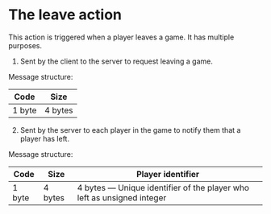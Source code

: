 # The leave action

This action is triggered when a player leaves a game. It has multiple purposes.

1. Sent by the client to the server to request leaving a game.

Message structure:

| Code   | Size    |
|--------|---------|
| 1 byte | 4 bytes |

2. Sent by the server to each player in the game to notify them that a player has left.

Message structure:

| Code   | Size    | Player identifier                                                      |
|--------|---------|------------------------------------------------------------------------|
| 1 byte | 4 bytes | 4 bytes — Unique identifier of the player who left as unsigned integer |

